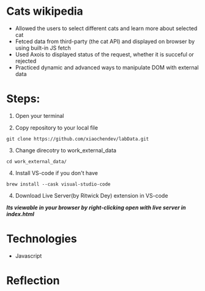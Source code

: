 # Cats wikipedia
- Allowed the users to select different cats and learn more about selected cat
- Fetced data from third-party (the cat API) and displayed on browser by using built-in JS fetch
- Used Axois to displayed status of the request, whether it is succeful or rejected
- Practiced dynamic and advanced ways to manipulate DOM with external data

# Steps:

1. Open your terminal

2. Copy repository to your local file
```
git clone https://github.com/xiaochendev/labData.git
```

3. Change direcotry to work_external_data
```
cd work_external_data/
```

4. Install VS-code if you don't have
```
brew install --cask visual-studio-code
```

4. Download Live Server(by Ritwick Dey) extension in VS-code

***Its viewable in your browser by right-clicking open with live server in index.html***


# Technologies
- Javascript



# Reflection
